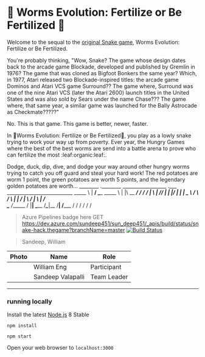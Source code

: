 # :snake: Worms Evolution: Fertilize or Be Fertilized :snake:
Welcome to the sequal to the [original Snake game](https://en.wikipedia.org/wiki/Snake_(video_game_genre)), Worms Evolution: Fertilize or Be Fertilized.

You're probably thinking, "Wow, Snake? The game whose design dates back to the arcade game Blockade, developed and published by Gremlin in 1976? The game that was cloned as Bigfoot Bonkers the same year? Which, in 1977, Atari released two Blockade-inspired titles: the arcade game Dominos and Atari VCS game Surround?? The game where, Surround was one of the nine Atari VCS (later the Atari 2600) launch titles in the United States and was also sold by Sears under the name Chase??? The game where, that same year, a similar game was launched for the Bally Astrocade as Checkmate?????"

No. This is that game. This game is better, newer, faster. 

In :snake:Worms Evolution: Fertilize or Be Fertilized:snake:, you play as a lowly snake trying to work your way up from poverty. Ever year, the Hungry Games where the best of the best worms are send into a battle arena to prove who can fertilize the most :leaf:organic:leaf:. 

Dodge, duck, dip, dive, and dodge your way around other hungry worms trying to catch you off guard and steal your hard work! The red potatoes are worm 1 point, the green potatoes are worth 5 points, and the legendary golden potatoes are worth...
________   .________ __________________  .___ ___________________________
\_____  \  |   ____/ \______   \_____  \ |   |\      \__    ___/   _____/
 /  ____/  |____  \   |     ___//   |   \|   |/   |   \|    |  \_____  \ 
/       \  /       \  |    |   /    |    \   /    |    \    |  /        \
\_______ \/______  /  |____|   \_______  /___\____|__  /____| /_______  /
        \/       \/                    \/            \/               \/ 
                                                                         
                    



> Azure Pipelines badge here
GET https://dev.azure.com/sundeep451/sun_deep451/_apis/build/status/snake-hack.thegame?branchName=master
[![Build Status](https://dev.azure.com/sundeep451/sun_deep451/_apis/build/status/snake-hack.thegame?branchName=master)](https://dev.azure.com/sundeep451/sun_deep451/_build/latest?definitionId=2&branchName=master)

> Sandeep, William 


| Photo              | Name             | Role          |
|--------------------|------------------|---------------|
|                    | William Eng      | Participant   |
|                    | Sandeep Valapalli| Team Leader   |

----


### running locally

Install the latest [Node.js](http://nodejs.org) 8 Stable

`npm install`

`npm start`

Open your web browser to `localhost:3000`
